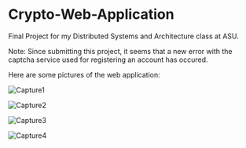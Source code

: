 # Crypto-Web-Application

Final Project for my Distributed Systems and Architecture class at ASU. 

Note:
Since submitting this project, it seems that a new error with the captcha service used for registering an account has occured.

Here are some pictures of the web application:

![Capture1](https://user-images.githubusercontent.com/65328908/161333437-8233aa6e-e21e-4b9a-87f3-29298bedb4ce.PNG)

![Capture2](https://user-images.githubusercontent.com/65328908/161333454-ab31e041-1bf0-4939-bbea-10d60c79b0ae.PNG)

![Capture3](https://user-images.githubusercontent.com/65328908/161333458-39c85881-5e4a-43e4-981e-491fd67e8fdb.PNG)

![Capture4](https://user-images.githubusercontent.com/65328908/161333462-e4837c9c-d245-49c7-a2c6-46f3939f6ec5.PNG)
